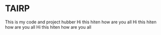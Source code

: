 # TAIRP
This is my code and project hubber
Hi this hiten how are you all
Hi this hiten how are you all
Hi this hiten how are you all
